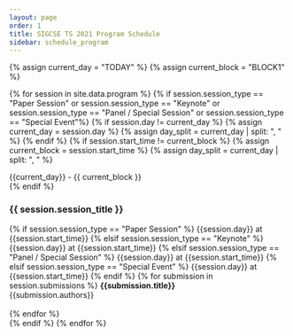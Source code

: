 ```yaml
---
layout: page
order: 1
title: SIGCSE TS 2021 Program Schedule
sidebar: schedule_program
---
```


{% assign current_day = "TODAY" %}
{% assign current_block = "BLOCK1" %}

{% for session in site.data.program %}
  {% if session.session_type == "Paper Session" or session.session_type == "Keynote" or session.session_type == "Panel / Special Session" or session.session_type == "Special Event"%}
  {% if session.day != current_day %}
    {% assign current_day = session.day %}
    {% assign day_split = current_day | split: ", " %}
  {% endif %}
  {% if session.start_time != current_block %}
    {% assign current_block = session.start_time %}
    {% assign day_split = current_day | split: ", " %}
<div class="block_header" id="{{ day_split[0] }}-{{current_block | slice: 1}}">{{current_day}} - {{ current_block }}</div>
    {% endif %}
<div class="card">
  <div class="container">
    <h3 id="{{session.session_id | downcase}}">{{ session.session_title }}</h3>
    {% if session.session_type == "Paper Session" %}
    <span class="alert-box papersession">{{session.day}} at {{session.start_time}}</span>
    {% elsif session.session_type == "Keynote" %}
    <span class="alert-box keynote">{{session.day}} at {{session.start_time}}</span>
    {% elsif session.session_type == "Panel / Special Session" %}
    <span class="alert-box panel">{{session.day}} at {{session.start_time}}</span>
    {% elsif session.session_type == "Special Event" %}
    <span class="alert-box specialevent">{{session.day}} at {{session.start_time}}</span>
    {% endif %}
    {% for submission in session.submissions %}
        <strong>{{submission.title}}</strong><br>
        {{submission.authors}}<br><br>
    {% endfor %}
  </div>
</div> 
  {% endif %}
{% endfor %}